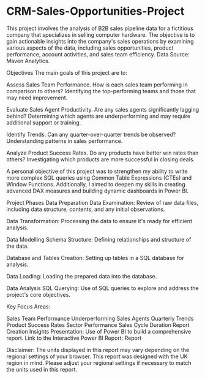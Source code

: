 # CRM-Sales-Opportunities-Project
This project involves the analysis of B2B sales pipeline data for a fictitious company that specializes in selling computer hardware.
The objective is to gain actionable insights into the company's sales operations by examining various aspects of the data, including sales opportunities, product performance, account activities, and sales team efficiency.
Data Source: Maven Analytics.

Objectives
The main goals of this project are to:

Assess Sales Team Performance. How is each sales team performing in comparison to others? Identifying the top-performing teams and those that may need improvement.

Evaluate Sales Agent Productivity. Are any sales agents significantly lagging behind? Determining which agents are underperforming and may require additional support or training.

Identify Trends. Can any quarter-over-quarter trends be observed? Understanding patterns in sales performance.

Analyze Product Success Rates. Do any products have better win rates than others? Investigating which products are more successful in closing deals.

A personal objective of this project was to strengthen my ability to write more complex SQL queries using Common Table Expressions (CTEs) and Window Functions. Additionally, I aimed to deepen my skills in creating advanced DAX measures and building dynamic dashboards in Power BI.

Project Phases
Data Preparation
Data Examination: Review of raw data files, including data structure, contents, and any initial observations.

Data Transformation: Processing the data to ensure it's ready for efficient analysis.

Data Modelling
Schema Structure: Defining relationships and structure of the data.

Database and Tables Creation: Setting up tables in a SQL database for analysis.

Data Loading: Loading the prepared data into the database.

Data Analysis
SQL Querying: Use of SQL queries to explore and address the project's core objectives.

Key Focus Areas:

Sales Team Performance
Underperforming Sales Agents
Quarterly Trends
Product Success Rates
Sector Performance
Sales Cycle Duration
Report Creation
Insights Presentation: Use of Power BI to build a comprehensive report.
Link to the Interactive Power BI Report: Report

Disclaimer: The units displayed in this report may vary depending on the regional settings of your browser. This report was designed with the UK region in mind. Please adjust your regional settings if necessary to match the units used in this report.
